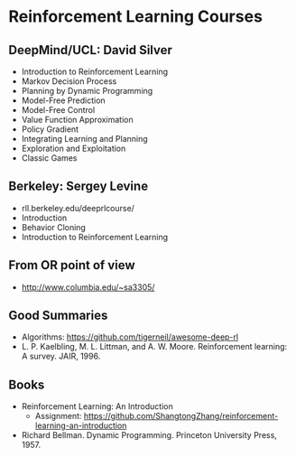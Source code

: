 # Reinforcement Learning Courses

## DeepMind/UCL: David Silver
- Introduction to Reinforcement Learning
- Markov Decision Process
- Planning by Dynamic Programming
- Model-Free Prediction
- Model-Free Control
- Value Function Approximation
- Policy Gradient
- Integrating Learning and Planning
- Exploration and Exploitation
- Classic Games

## Berkeley: Sergey Levine
- rll.berkeley.edu/deeprlcourse/
- Introduction
- Behavior Cloning
- Introduction to Reinforcement Learning

## From OR point of view
- http://www.columbia.edu/~sa3305/

## Good Summaries
- Algorithms: https://github.com/tigerneil/awesome-deep-rl
- L. P. Kaelbling, M. L. Littman, and A. W. Moore. Reinforcement learning: A survey. JAIR, 1996.

## Books
- Reinforcement Learning: An Introduction
	- Assignment: https://github.com/ShangtongZhang/reinforcement-learning-an-introduction
- Richard Bellman. Dynamic Programming. Princeton University Press, 1957.
